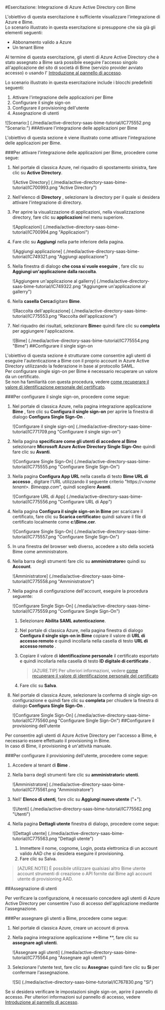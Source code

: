 <properties 
    pageTitle="Esercitazione: Integrazione di Azure Active Directory con Bime | Microsoft Azure" 
    description="Ecco come utilizzare Bime con Azure Active Directory per consentire il single sign-on, il provisioning automatico e altro." 
    services="active-directory" 
    authors="jeevansd"  
    documentationCenter="na" 
    manager="femila"/>
<tags 
    ms.service="active-directory" 
    ms.devlang="na" 
    ms.topic="article" 
    ms.tgt_pltfrm="na" 
    ms.workload="identity" 
    ms.date="09/29/2016" 
    ms.author="jeedes" />

#<a name="tutorial-azure-active-directory-integration-with-bime"></a>Esercitazione: Integrazione di Azure Active Directory con Bime

L'obiettivo di questa esercitazione è sufficiente visualizzare l'integrazione di Azure e Bime.  
Lo scenario illustrato in questa esercitazione si presuppone che sia già gli elementi seguenti:

-   Abbonamento valido a Azure
-   Un tenant Bime

Al termine di questa esercitazione, gli utenti di Azure Active Directory che è stato assegnato a Bime sarà possibile eseguire l'accesso singolo all'applicazione del sito di società di Bime (servizio provider avviato accesso) o usando l' [Introduzione al pannello di accesso](active-directory-saas-access-panel-introduction.md).

Lo scenario illustrato in questa esercitazione include i blocchi predefiniti seguenti:

1.  Attivare l'integrazione delle applicazioni per Bime
2.  Configurare il single sign-on
3.  Configurare il provisioning dell'utente
4.  Assegnazione di utenti

![Scenario:] (./media/active-directory-saas-bime-tutorial/IC775552.png "Scenario:")
##<a name="enabling-the-application-integration-for-bime"></a>Attivare l'integrazione delle applicazioni per Bime

L'obiettivo di questa sezione è viene illustrato come attivare l'integrazione delle applicazioni per Bime.

###<a name="to-enable-the-application-integration-for-bime-perform-the-following-steps"></a>Per attivare l'integrazione delle applicazioni per Bime, procedere come segue:

1.  Nel portale di classica Azure, nel riquadro di spostamento sinistra, fare clic su **Active Directory**.

    ![Active Directory] (./media/active-directory-saas-bime-tutorial/IC700993.png "Active Directory")

2.  Nell'elenco di **Directory** , selezionare la directory per il quale si desidera attivare l'integrazione di directory.

3.  Per aprire la visualizzazione di applicazioni, nella visualizzazione directory, fare clic su **applicazioni** nel menu superiore.

    ![Applicazioni] (./media/active-directory-saas-bime-tutorial/IC700994.png "Applicazioni")

4.  Fare clic su **Aggiungi** nella parte inferiore della pagina.

    ![Aggiungi applicazione] (./media/active-directory-saas-bime-tutorial/IC749321.png "Aggiungi applicazione")

5.  Nella finestra di dialogo **che cosa si vuole eseguire** , fare clic su **Aggiungi un'applicazione dalla raccolta**.

    ![Aggiungere un'applicazione al gallerry] (./media/active-directory-saas-bime-tutorial/IC749322.png "Aggiungere un'applicazione al gallerry")

6.  Nella **casella Cerca**digitare **Bime**.

    ![Raccolta dell'applicazione] (./media/active-directory-saas-bime-tutorial/IC775553.png "Raccolta dell'applicazione")

7.  Nel riquadro dei risultati, selezionare **Bime**e quindi fare clic su **completa** per aggiungere l'applicazione.

    ![Bime] (./media/active-directory-saas-bime-tutorial/IC775554.png "Bime")
##<a name="configuring-single-sign-on"></a>Configurare il single sign-on

L'obiettivo di questa sezione è strutturare come consentire agli utenti di eseguire l'autenticazione a Bime con il proprio account in Azure Active Directory utilizzando la federazione in base al protocollo SAML.  
Per configurare single sign-on per Bime è necessario recuperare un valore da un certificato.  
Se non ha familiarità con questa procedura, vedere [come recuperare il valore di identificazione personale del certificato](http://youtu.be/YKQF266SAxI).

###<a name="to-configure-single-sign-on-perform-the-following-steps"></a>Per configurare il single sign-on, procedere come segue:

1.  Nel portale di classica Azure, nella pagina integrazione applicazione **Bime** , fare clic su **Configura il single sign-on** per aprire la finestra di dialogo **Configura Single Sign-On** .

    ![Configurare il single sign-on] (./media/active-directory-saas-bime-tutorial/IC771709.png "Configurare il single sign-on")

2.  Nella pagina **specificare come gli utenti di accedere al Bime** selezionare **Microsoft Azure Active Directory Single Sign-On**e quindi fare clic su **Avanti**.

    ![Configurare Single Sign-On] (./media/active-directory-saas-bime-tutorial/IC775555.png "Configurare Single Sign-On")

3.  Nella pagina **Configura App URL** nella casella di testo **Bime URL di accesso** , digitare l'URL utilizzando il seguente criterio "https://*\<nome tenant\>. Bimeapp.com*", quindi scegliere **Avanti**.

    ![Configurare URL di App] (./media/active-directory-saas-bime-tutorial/IC775556.png "Configurare URL di App")

4.  Nella pagina **Configura il single sign-on in Bime** per scaricare il certificato, fare clic su **Scarica certificato**e quindi salvare il file di certificato localmente come **c:\\Bime.cer**.

    ![Configurare Single Sign-On] (./media/active-directory-saas-bime-tutorial/IC775557.png "Configurare Single Sign-On")

5.  In una finestra del browser web diverso, accedere a sito della società Bime come amministratore.

6.  Nella barra degli strumenti fare clic su **amministratore**e quindi su **Account**.

    ![Amministratore] (./media/active-directory-saas-bime-tutorial/IC775558.png "Amministratore")

7.  Nella pagina di configurazione dell'account, eseguire la procedura seguente:

    ![Configurare Single Sign-On] (./media/active-directory-saas-bime-tutorial/IC775559.png "Configurare Single Sign-On")

    1.  Selezionare **Abilita SAML autenticazione**.
    2.  Nel portale di classica Azure, nella pagina finestra di dialogo **Configura il single sign-on in Bime** copiare il valore di **URL di accesso remoto** e quindi incollarla nella casella di testo **URL di accesso remoto** .
    3.  Copiare il valore di **identificazione personale** il certificato esportato e quindi incollarla nella casella di testo **ID digitale di certificato** .  

        >[AZURE.TIP] Per ulteriori informazioni, vedere [come recuperare il valore di identificazione personale del certificato](http://youtu.be/YKQF266SAxI)

    4.  Fare clic su **Salva**.

8.  Nel portale di classica Azure, selezionare la conferma di single sign-on configurazione e quindi fare clic su **completa** per chiudere la finestra di dialogo **Configura Single Sign-On** .

    ![Configurare Single Sign-On] (./media/active-directory-saas-bime-tutorial/IC775560.png "Configurare Single Sign-On")
##<a name="configuring-user-provisioning"></a>Configurare il provisioning dell'utente

Per consentire agli utenti di Azure Active Directory per l'accesso a Bime, è necessario essere effettuato il provisioning in Bime.  
In caso di Bime, il provisioning è un'attività manuale.

###<a name="to-configure-user-provisioning-perform-the-following-steps"></a>Per configurare il provisioning dell'utente, procedere come segue:

1.  Accedere al tenant di **Bime** .

2.  Nella barra degli strumenti fare clic su **amministratori**e **utenti**.

    ![Amministratore] (./media/active-directory-saas-bime-tutorial/IC775561.png "Amministratore")

3.  Nell' **Elenco di utenti**, fare clic su **Aggiungi nuovo utente** ("+").

    ![Utenti] (./media/active-directory-saas-bime-tutorial/IC775562.png "Utenti")

4.  Nella pagina **Dettagli utente** finestra di dialogo, procedere come segue:

    ![Dettagli utente] (./media/active-directory-saas-bime-tutorial/IC775563.png "Dettagli utente")

    1.  Immettere il nome, cognome, Login, posta elettronica di un account valido AAD che si desidera eseguire il provisioning.
    2.  Fare clic su Salva.

>[AZURE.NOTE] È possibile utilizzare qualsiasi altro Bime utente account strumenti di creazione o API fornite dal Bime agli account utente di provisioning AAD.

##<a name="assigning-users"></a>Assegnazione di utenti

Per verificare la configurazione, è necessario concedere agli utenti di Azure Active Directory per consentire l'uso di accesso dell'applicazione mediante l'assegnazione.

###<a name="to-assign-users-to-bime-perform-the-following-steps"></a>Per assegnare gli utenti a Bime, procedere come segue:

1.  Nel portale di classica Azure, creare un account di prova.

2.  Nella pagina integrazione applicazione **Bime **, fare clic su **assegnare agli utenti**.

    ![Assegnare agli utenti] (./media/active-directory-saas-bime-tutorial/IC775564.png "Assegnare agli utenti")

3.  Selezionare l'utente test, fare clic su **Assegna**e quindi fare clic su **Sì** per confermare l'assegnazione.

    ![Sì] (./media/active-directory-saas-bime-tutorial/IC767830.png "Sì")

Se si desidera verificare le impostazioni single sign-on, aprire il pannello di accesso. Per ulteriori informazioni sul pannello di accesso, vedere [Introduzione al pannello di accesso](active-directory-saas-access-panel-introduction.md).
